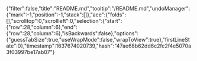 {"filter":false,"title":"README.md","tooltip":"/README.md","undoManager":{"mark":-1,"position":-1,"stack":[]},"ace":{"folds":[],"scrolltop":0,"scrollleft":0,"selection":{"start":{"row":28,"column":6},"end":{"row":28,"column":6},"isBackwards":false},"options":{"guessTabSize":true,"useWrapMode":false,"wrapToView":true},"firstLineState":0},"timestamp":1637674020739,"hash":"47ae68b62dd6c2fc2f4e5070a3f03997be17ab07"}